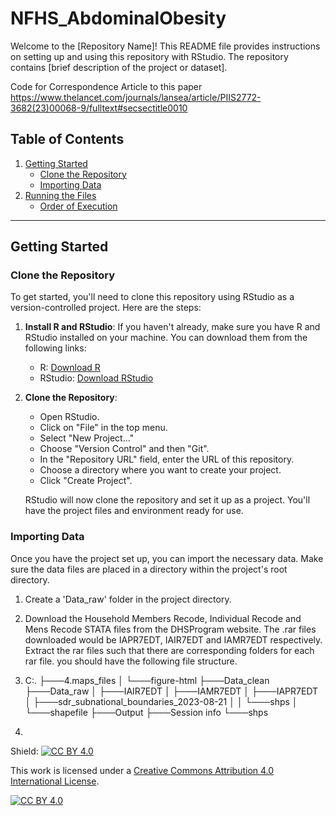 
# NFHS_AbdominalObesity

Welcome to the [Repository Name]! This README file provides instructions on setting up and using this repository with RStudio. The repository contains [brief description of the project or dataset].

Code for Correspondence Article to this paper
https://www.thelancet.com/journals/lansea/article/PIIS2772-3682(23)00068-9/fulltext#secsectitle0010

## Table of Contents

1. [Getting Started](#getting-started)
   - [Clone the Repository](#clone-the-repository)
   - [Importing Data](#importing-data)
2. [Running the Files](#running-the-files)
   - [Order of Execution](#order-of-execution)

---

## Getting Started

### Clone the Repository

To get started, you'll need to clone this repository using RStudio as a version-controlled project. Here are the steps:

1. **Install R and RStudio**: If you haven't already, make sure you have R and RStudio installed on your machine. You can download them from the following links:
   - R: [Download R](https://cran.r-project.org/mirrors.html)
   - RStudio: [Download RStudio](https://www.rstudio.com/products/rstudio/download/)

2. **Clone the Repository**:

   - Open RStudio.
   - Click on "File" in the top menu.
   - Select "New Project..."
   - Choose "Version Control" and then "Git".
   - In the "Repository URL" field, enter the URL of this repository.
   - Choose a directory where you want to create your project.
   - Click "Create Project".

   RStudio will now clone the repository and set it up as a project. You'll have the project files and environment ready for use.

### Importing Data

Once you have the project set up, you can import the necessary data. Make sure the data files are placed in a directory within the project's root directory. 

   1. Create a 'Data_raw' folder in the project directory.
   2. Download the Household Members Recode, Individual Recode and Mens Recode STATA files from the DHSProgram website. The .rar files downloaded would be IAPR7EDT, IAIR7EDT and IAMR7EDT respectively. Extract the rar files such that there are corresponding folders for each rar file. you should have the following file structure.
   3. C:.
├───4.maps_files
│   └───figure-html
├───Data_clean
├───Data_raw
│   ├───IAIR7EDT
│   ├───IAMR7EDT
│   ├───IAPR7EDT
│   ├───sdr_subnational_boundaries_2023-08-21
│   │   └───shps
│   └───shapefile
├───Output
├───Session info
└───shps

   4. 


Shield: [![CC BY 4.0][cc-by-shield]][cc-by]

This work is licensed under a
[Creative Commons Attribution 4.0 International License][cc-by].

[![CC BY 4.0][cc-by-image]][cc-by]

[cc-by]: http://creativecommons.org/licenses/by/4.0/
[cc-by-image]: https://i.creativecommons.org/l/by/4.0/88x31.png
[cc-by-shield]: https://img.shields.io/badge/License-CC%20BY%204.0-lightgrey.svg
